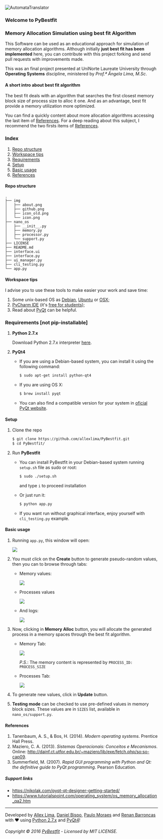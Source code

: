 ![AutomataTranslator](https://github.com/allexlima/PyBestfit/blob/master/img/icon.png?raw=true)
### Welcome to PyBestfit
### Memory Allocation Simulation using best fit Algorithm

This Software can be used as an educational approach for simulation of memory allocation algorithms. 
Although initially __just best fit has been implemented__ here, you can contribute with this project 
forking and send pull requests with improvements made. 

This was an final project presented at UniNorte Laureate University through __Operating Systems__ discipline, 
ministered by _Prof.ª Ângela Lima, M.Sc_.

#### A short intro about best fit algorithm

The best fit deals with an algorithm that searches the first closest memory block size of process size to alloc it one. 
And as an advantage, best fit provide a memory utilization more optimized. 

You can find a quickly content about more allocation algorithms accessing the last item of [References](https://github.com/allexlima/PyBestfit#references). 
For a deep reading about this subject, I recommend the two firsts items of [References](https://github.com/allexlima/PyBestfit#references).

### Index

1. [Repo structure](https://github.com/allexlima/PyBestfit#repo-structure) 
2. [Workspace tips](https://github.com/allexlima/PyBestfit#workspace-tips)
3. [Requirements](https://github.com/allexlima/PyBestfit#requirements)
4. [Setup](https://github.com/allexlima/PyBestfit#setup)
5. [Basic usage](https://github.com/allexlima/basic-usage)
6. [References](https://github.com/allexlima/PyBestfit#references)

#### Repo structure

    .
    ├── img
    │   ├── about.png
    │   ├── github.png
    │   ├── icon_old.png
    │   └── icon.png
    ├── nano_os
    │   ├── __init__.py
    │   ├── memory.py
    │   ├── processor.py
    │   └── support.py
    ├── LICENSE    
    ├── README.md
    ├── interface.ui     
    ├── interface.py   
    ├── ui_manager.py 
    ├── cli_testing.py    
    └── app.py


#### Workspace tips

I advise you to use these tools to make easier your work and save time:

1. Some unix-based OS as [Debian](http://debian.org), [Ubuntu](http://www.ubuntu.com/) or [OSX](http://www.apple.com/in/osx/);
2. [PyCharm IDE](https://www.jetbrains.com/pycharm) (it's [free for students](https://www.jetbrains.com/student/));
3. Read about [PyQt](https://nikolak.com/pyqt-qt-designer-getting-started/) can be helpful.

### Requirements [not pip-installable]

1. **Python 2.7.x** 

    Download Python 2.7.x interpreter [here](https://www.python.org/).

2. **PyQt4** 

    * If you are using a Debian-based system, you can install it using the following command:

        ```bash
        $ sudo apt-get install python-qt4
        ```
     
    * If you are using OS X:
    
        ```bash
        $ brew install pyqt
        ```
    * You can also find a compatible version for your system in [oficial PyQt website](https://www.riverbankcomputing.com/software/pyqt/download).

#### Setup

1. Clone the repo
            
    ```bash
    $ git clone https://github.com/allexlima/PyBestfit.git
    $ cd PyBestfit/
    ```

2. Run **PyBestfit**
   
   - You can install PyBestfit in your Debian-based system running `setup.sh` file as sudo or root:
   
        ```bash
        $ sudo ./setup.sh
        ```   
        
        and type `i` to proceed installation
   
   - Or just run it:
   
        ```bash
        $ python app.py
        ```   
        
   - If you want run without graphical interface, enjoy yourself with `cli_testing.py` example.
            

#### Basic usage

1. Running `app.py`, this window will open:

    ![](https://github.com/allexlima/PyBestfit/blob/master/img/screenshots/1.png?raw=true)

2. You must click on the __Create__ button to generate pseudo-random values, then you can to browse through tabs:
    
    - Memory values:
    
        ![](https://github.com/allexlima/PyBestfit/blob/master/img/screenshots/2.png?raw=true)
        
    - Processes values
    
        ![](https://github.com/allexlima/PyBestfit/blob/master/img/screenshots/3.png?raw=true)
        
    - And logs:
    
        ![](https://github.com/allexlima/PyBestfit/blob/master/img/screenshots/4.png?raw=true)
        
3. Now, clicking in __Memory Alloc__ button, you will allocate the generated process in a memory spaces 
through the best fit algorithm. 

    - Memory Tab:
    
        ![](https://github.com/allexlima/PyBestfit/blob/master/img/screenshots/5.png?raw=true)
        
        _P.S._: The memory content is represented by `PROCESS_ID: PROCESS_SIZE`
    
    - Processes Tab:
        
        ![](https://github.com/allexlima/PyBestfit/blob/master/img/screenshots/6.png?raw=true)

4. To generate new values, click in __Update__ button.

5. __Testing mode__ can be checked to use pre-defined values in memory block sizes.
These values are in `SIZES` list, available in `nano_os/support.py`.

#### References

1. Tanenbaum, A. S., & Bos, H. (2014). _Modern operating systems_. Prentice Hall Press.
2. Maziero, C. A. (2013). _Sistemas Operacionais: Conceitos e Mecanismos_. Online: http://dainf.ct.utfpr.edu.br/~maziero/lib/exe/fetch.php/so:so-cap09.
3. Summerfield, M. (2007). _Rapid GUI programming with Python and Qt: the definitive guide to PyQt programming_. Pearson Education.

##### Support links

- https://nikolak.com/pyqt-qt-designer-getting-started/
- https://www.tutorialspoint.com/operating_system/os_memory_allocation_qa2.htm

---

Developed by [Allex Lima](http://allexlima.com), [Daniel Bispo](https://github.com/danielbispov/), [Paulo Moraes](http://www.moraespaulo.com/) and [Renan Barroncas](https://github.com/renanbarroncas) with ❤️ using [Python 2.7.x](https://www.python.org/) and [PyQt4](https://www.riverbankcomputing.com/software/pyqt/download)! 
###### Copyright © 2016 [PyBestfit](https://github.com/allexlima/PyBestfit) - Licensed by MIT LICENSE.
